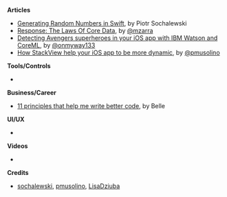 
**Articles**

* [Generating Random Numbers in Swift](https://www.netguru.co/codestories/generating-random-numbers-in-swift), by Piotr Sochalewski
* [Response: The Laws Of Core Data](http://www.cimgf.com/2018/05/10/response-the-laws-of-core-data/), by [@mzarra](https://twitter.com/mzarra)
* [Detecting Avengers superheroes in your iOS app with IBM Watson and CoreML](https://medium.com/flawless-app-stories/detecting-avengers-superheroes-in-your-ios-app-with-ibm-watson-and-coreml-fe38e493a4d1), by [@onmyway133](https://twitter.com/onmyway133)
* [How StackView help your iOS app to be more dynamic](https://blog.customerly.io/engineering/2018/05/14/how-stackview-help-your-ios-app-to-be-more-dynamic), by [@pmusolino](https://twitter.com/pmusolino)

**Tools/Controls**

* 

**Business/Career**

* [11 principles that help me write better code](https://larder.io/blog/code-principles/), by Belle

**UI/UX**

* 

**Videos**

* 

**Credits**

* [sochalewski](https://github.com/sochalewski), [pmusolino](https://github.com/pmusolino), [LisaDziuba](https://github.com/lisadziuba)
